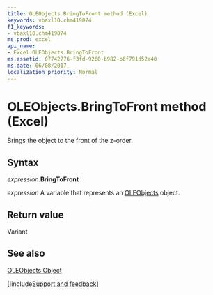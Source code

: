```yaml
---
title: OLEObjects.BringToFront method (Excel)
keywords: vbaxl10.chm419074
f1_keywords:
- vbaxl10.chm419074
ms.prod: excel
api_name:
- Excel.OLEObjects.BringToFront
ms.assetid: 07742776-f3fd-9260-b982-b6f791d52e40
ms.date: 06/08/2017
localization_priority: Normal
---
```



# OLEObjects.BringToFront method (Excel)

Brings the object to the front of the z-order.


## Syntax

_expression_.**BringToFront**

_expression_ A variable that represents an [OLEObjects](Excel.OLEObjects.md) object.


## Return value

Variant


## See also


[OLEObjects Object](Excel.OLEObjects.md)

[!include[Support and feedback](~/includes/feedback-boilerplate.md)]
